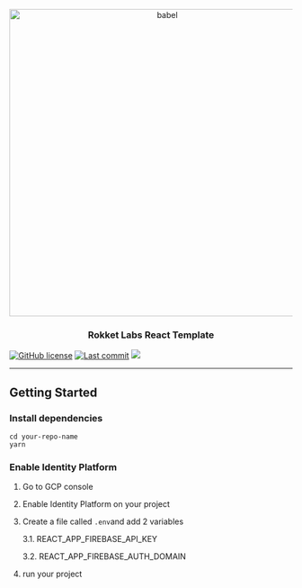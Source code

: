 <p align="center">
  <a href="https://rokketlabs.com/">
    <img alt="babel" src="https://raw.githubusercontent.com/rokket-labs/rokket-react-template/master/public/logo-rokket.png" width="546">
  </a>
</p>

<h3 align="center">Rokket Labs React Template</h3>

[![GitHub license](https://img.shields.io/badge/license-MIT-blue.svg)](https://github.com/rokket-labs/rokket-react-template/blob/master/LICENSE)
[![Last commit](https://img.shields.io/github/last-commit/rokket-labs/rokket-react-template)](https://github.com/rokket-labs/rokket-react-template)
<a href="https://github.com/rokket-labs/rokket-react-template/generate">
<img src="https://img.shields.io/badge/use%20this-template-blue?logo=github">
</a>

---

## Getting Started

### Install dependencies

```
cd your-repo-name
yarn
```

### Enable Identity Platform

1. Go to GCP console
2. Enable Identity Platform on your project
3. Create a file called `.env`and add 2 variables

   3.1. REACT_APP_FIREBASE_API_KEY

   3.2. REACT_APP_FIREBASE_AUTH_DOMAIN

4. run your project
